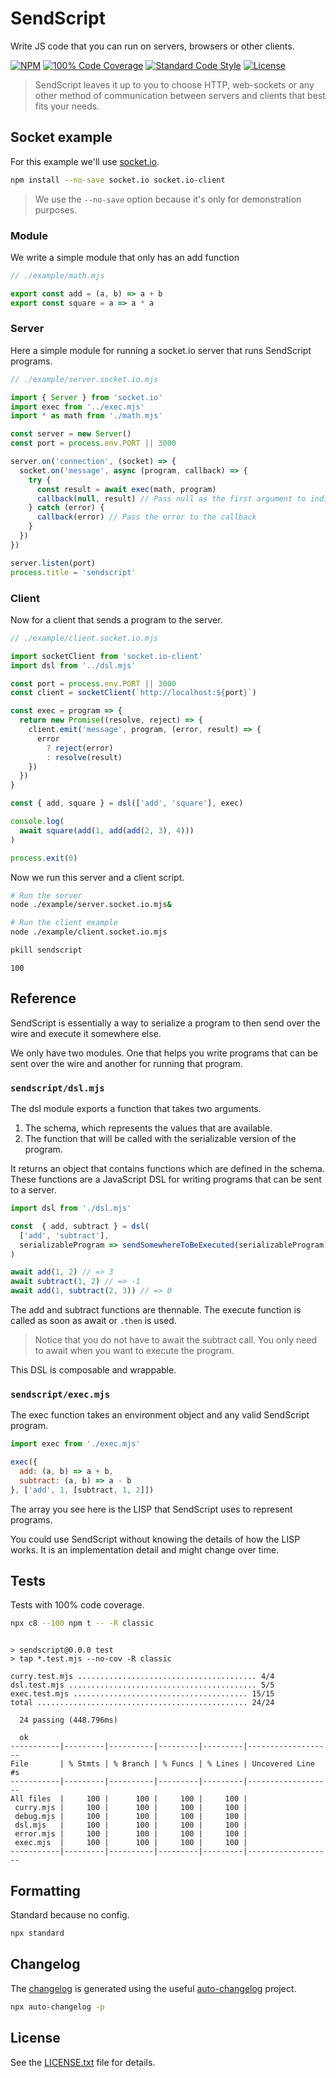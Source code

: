 # SendScript

Write JS code that you can run on servers, browsers or other clients.

[![NPM](https://img.shields.io/npm/v/sendscript?color=blue&style=flat-square)](https://www.npmjs.com/package/sendscript)
[![100% Code Coverage](https://img.shields.io/badge/coverage-100%25-brightgreen?style=flat-square)](#tests)
[![Standard Code Style](https://img.shields.io/badge/code_style-standard-brightgreen.svg?style=flat-square)](https://standardjs.com)
[![License](https://img.shields.io/npm/l/sendscript?color=brightgreen&style=flat-square)](./LICENSE.txt)

> SendScript leaves it up to you to choose HTTP, web-sockets or any other method of
> communication between servers and clients that best fits your needs.

## Socket example

For this example we'll use [socket.io][socket.io].

```bash
npm install --no-save socket.io socket.io-client
```

> We use the `--no-save` option because it's only for demonstration purposes.

### Module

We write a simple module that only has an add function

```js
// ./example/math.mjs

export const add = (a, b) => a + b
export const square = a => a * a
```

### Server

Here a simple module for running a socket.io server that runs SendScript programs.

```js
// ./example/server.socket.io.mjs

import { Server } from 'socket.io'
import exec from '../exec.mjs'
import * as math from './math.mjs'

const server = new Server()
const port = process.env.PORT || 3000

server.on('connection', (socket) => {
  socket.on('message', async (program, callback) => {
    try {
      const result = await exec(math, program)
      callback(null, result) // Pass null as the first argument to indicate success
    } catch (error) {
      callback(error) // Pass the error to the callback
    }
  })
})

server.listen(port)
process.title = 'sendscript'
```

### Client

Now for a client that sends a program to the server.

```js
// ./example/client.socket.io.mjs

import socketClient from 'socket.io-client'
import dsl from '../dsl.mjs'

const port = process.env.PORT || 3000
const client = socketClient(`http://localhost:${port}`)

const exec = program => {
  return new Promise((resolve, reject) => {
    client.emit('message', program, (error, result) => {
      error
        ? reject(error)
        : resolve(result)
    })
  })
}

const { add, square } = dsl(['add', 'square'], exec)

console.log(
  await square(add(1, add(add(2, 3), 4)))
)

process.exit(0)
```

Now we run this server and a client script.

```bash
# Run the server
node ./example/server.socket.io.mjs&

# Run the client example
node ./example/client.socket.io.mjs

pkill sendscript
```
```
100
```

## Reference

SendScript is essentially a way to serialize a program to then send over the wire
and execute it somewhere else.

We only have two modules. One that helps you write programs that can be sent
over the wire and another for running that program.

### `sendscript/dsl.mjs`

The dsl module exports a function that takes two arguments.

1. The schema, which represents the values that are available.
2. The function that will be called with the serializable version of the
   program.

It returns an object that contains functions which are defined in the schema.
These functions are a JavaScript DSL for writing programs that can be sent to
a server.

```js
import dsl from './dsl.mjs'

const  { add, subtract } = dsl(
  ['add', 'subtract'],
  serializableProgram => sendSomewhereToBeExecuted(serializableProgram)
)

await add(1, 2) // => 3
await subtract(1, 2) // => -1
await add(1, subtract(2, 3)) // => 0
```

The add and subtract functions are thennable. The execute function is called as
soon as await or `.then` is used.

> Notice that you do not have to await the subtract call. You only need to
> await when you want to execute the program.

This DSL is composable and wrappable.

### `sendscript/exec.mjs`

The exec function takes an environment object and any valid SendScript program.

```js
import exec from './exec.mjs'

exec({
  add: (a, b) => a + b,
  subtract: (a, b) => a - b
}, ['add', 1, [subtract, 1, 2]])
```

The array you see here is the LISP that SendScript uses to represent programs.

You could use SendScript without knowing the details of how the LISP works. It is an
implementation detail and might change over time.

## Tests

Tests with 100% code coverage.

```bash
npx c8 --100 npm t -- -R classic
```
```

> sendscript@0.0.0 test
> tap *.test.mjs --no-cov -R classic

curry.test.mjs ........................................ 4/4
dsl.test.mjs .......................................... 5/5
exec.test.mjs ....................................... 15/15
total ............................................... 24/24

  24 passing (448.796ms)

  ok
-----------|---------|----------|---------|---------|-------------------
File       | % Stmts | % Branch | % Funcs | % Lines | Uncovered Line #s 
-----------|---------|----------|---------|---------|-------------------
All files  |     100 |      100 |     100 |     100 |                   
 curry.mjs |     100 |      100 |     100 |     100 |                   
 debug.mjs |     100 |      100 |     100 |     100 |                   
 dsl.mjs   |     100 |      100 |     100 |     100 |                   
 error.mjs |     100 |      100 |     100 |     100 |                   
 exec.mjs  |     100 |      100 |     100 |     100 |                   
-----------|---------|----------|---------|---------|-------------------
```

## Formatting

Standard because no config.

```bash
npx standard
```

## Changelog

The [changelog][changelog] is generated using the useful
[auto-changelog][auto-changelog] project.

```bash
npx auto-changelog -p
```

## License

See the [LICENSE.txt][license] file for details.

[license]:./LICENSE.txt
[socket.io]:https://socket.io/
[changelog]:./CHANGELOG.md
[auto-changelog]:https://www.npmjs.com/package/auto-changelog
